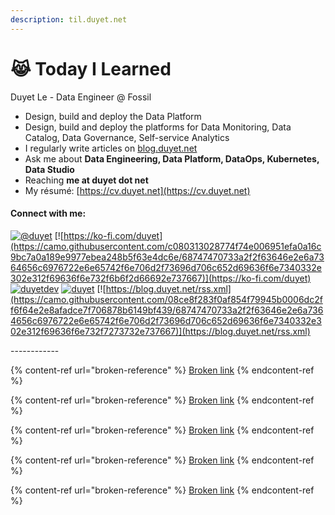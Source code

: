 ```yaml
---
description: til.duyet.net
---
```


# 😹 Today I Learned

Duyet Le - Data Engineer @ Fossil

* Design, build and deploy the Data Platform
* Design, build and deploy the platforms for Data Monitoring, Data Catalog, Data Governance, Self-service Analytics
* I regularly write articles on [blog.duyet.net](https://blog.duyet.net)
* Ask me about **Data Engineering, Data Platform, DataOps, Kubernetes, Data Studio**
* Reaching **me at duyet dot net**
* My résumé: [https://cv.duyet.net](https://cv.duyet.net)

#### Connect with me:

[![@duyet](https://camo.githubusercontent.com/35650e49d3cc754ccc618cf7731d3d1a2c701d6cfd69ce9f22b0f7779c0f3204/68747470733a2f2f63646e2e6a7364656c6976722e6e65742f6e706d2f73696d706c652d69636f6e7340332e302e312f69636f6e732f74656c656772616d2e737667)](https://t.me/duyet) [![https://ko-fi.com/duyet](https://camo.githubusercontent.com/c080313028774f74e006951efa0a16c9bc7a0a189e9977ebea248b5f63e4dc6e/68747470733a2f2f63646e2e6a7364656c6976722e6e65742f6e706d2f73696d706c652d69636f6e7340332e302e312f69636f6e732f6b6f2d66692e737667)](https://ko-fi.com/duyet) [![duyetdev](https://camo.githubusercontent.com/c58e07fb34a45fd051183258b5860608dd86ac98dd151d0522e0575966082b88/68747470733a2f2f63646e2e6a7364656c6976722e6e65742f6e706d2f73696d706c652d69636f6e7340332e302e312f69636f6e732f747769747465722e737667)](https://twitter.com/duyetdev) [![duyet](https://camo.githubusercontent.com/28bbd2596707954793abeff9eb24d343c1c78b7bf184b90294b4b190c6097a65/68747470733a2f2f63646e2e6a7364656c6976722e6e65742f6e706d2f73696d706c652d69636f6e7340332e302e312f69636f6e732f6c696e6b6564696e2e737667)](https://linkedin.com/in/duyet) [![https://blog.duyet.net/rss.xml](https://camo.githubusercontent.com/08ce8f283f0af854f79945b0006dc2ff6f64e2e8afadce7f706878b6149bf439/68747470733a2f2f63646e2e6a7364656c6976722e6e65742f6e706d2f73696d706c652d69636f6e7340332e302e312f69636f6e732f7273732e737667)](https://blog.duyet.net/rss.xml)

\------------

{% content-ref url="broken-reference" %}
[Broken link](broken-reference)
{% endcontent-ref %}

{% content-ref url="broken-reference" %}
[Broken link](broken-reference)
{% endcontent-ref %}

{% content-ref url="broken-reference" %}
[Broken link](broken-reference)
{% endcontent-ref %}

{% content-ref url="broken-reference" %}
[Broken link](broken-reference)
{% endcontent-ref %}

{% content-ref url="broken-reference" %}
[Broken link](broken-reference)
{% endcontent-ref %}
